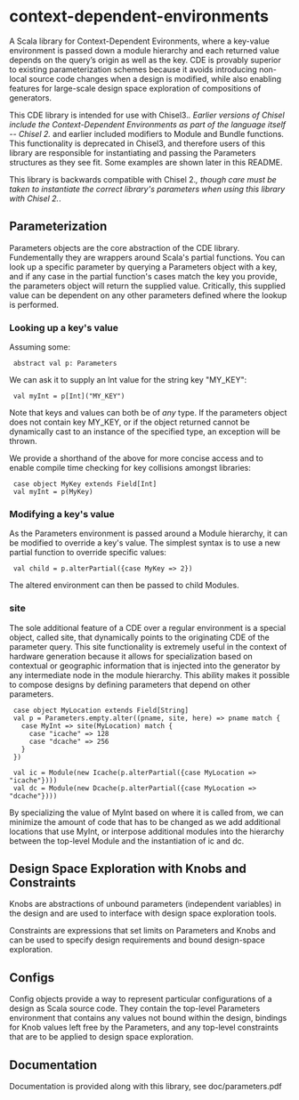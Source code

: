 # context-dependent-environments
A Scala library for Context-Dependent Evironments, where a key-value environment is passed down a module hierarchy and each returned value depends on the query’s origin as well as the key. CDE is provably superior to existing parameterization schemes because it avoids introducing non-local source code changes when a design is modified, while also enabling features for large-scale design space exploration of compositions of generators.

This CDE library is intended for use with Chisel3.*. Earlier versions of Chisel include the Context-Dependent Environments as part of the language itself --  Chisel 2.* and earlier included modifiers to Module and Bundle functions. This functionality is deprecated in Chisel3, and therefore users of this library are responsible for instantiating and passing the Parameters structures as they see fit. Some examples are shown later in this README.

This library is backwards compatible with Chisel 2.*, though care must be taken to instantiate the correct library's parameters when using this library with Chisel 2.*. 

## Parameterization

Parameters objects are the core abstraction of the CDE library.
Fundementally they are wrappers around Scala's partial functions.
You can look up a specific parameter by querying a Parameters object with a key, and if any case in the partial function's cases match the key you provide, the parameters object will return the supplied value. Critically, this supplied value can be dependent on any other parameters defined where the lookup is performed.

### Looking up a key's value

Assuming some:
      
     abstract val p: Parameters

We can ask it to supply an Int value for the string key "MY_KEY":

     val myInt = p[Int]("MY_KEY")

Note that keys and values can both be of *any* type. If the parameters object does not contain key MY_KEY, or if the object returned cannot be dynamically cast to an instance of the specified type, an exception will be thrown.

We provide a shorthand of the above for more concise access and to enable compile time checking for key collisions amongst libraries:

     case object MyKey extends Field[Int]
     val myInt = p(MyKey)

### Modifying a key's value

As the Parameters environment is passed around a Module hierarchy, it can be modified to override a key's value.
The simplest syntax is to use a new partial function to override specific values:

     val child = p.alterPartial({case MyKey => 2})

The altered environment can then be passed to child Modules.

### site

The sole additional feature of a CDE over a regular environment is a special object, called site, that dynamically points to the originating CDE of the parameter query.
This site functionality is extremely useful in the context of hardware generation because it allows for specialization based on contextual or geographic information that is injected into the generator by any intermediate node in the module hierarchy. This ability makes it possible to compose designs by defining parameters that depend on other parameters.

     case object MyLocation extends Field[String]
     val p = Parameters.empty.alter((pname, site, here) => pname match {
       case MyInt => site(MyLocation) match {
         case "icache" => 128
         case "dcache" => 256
       }
     })
     
     val ic = Module(new Icache(p.alterPartial({case MyLocation => "icache"})))
     val dc = Module(new Dcache(p.alterPartial({case MyLocation => "dcache"})))

By specializing the value of MyInt based on where it is called from, we can minimize the amount of code that has to be changed as we add additional locations that use MyInt, or interpose additional modules into the hierarchy between the top-level Module and the instantiation of ic and dc.

## Design Space Exploration with Knobs and Constraints

Knobs are abstractions of unbound parameters (independent variables) in the design and are used to interface with design space exploration tools.

Constraints are expressions that set limits on Parameters and Knobs and can be used to specify design requirements and bound design-space exploration.

## Configs

Config objects provide a way to represent particular configurations of a design as Scala source code. They contain the top-level Parameters environment that contains any values not bound within the design, bindings for Knob values left free by the Parameters, and any top-level constraints that are to be applied to design space exploration.

## Documentation

Documentation is provided along with this library, see doc/parameters.pdf
